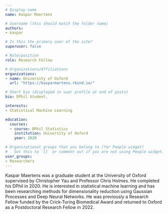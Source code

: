 ```yaml
---
# Display name
name: Kaspar Maertens

# Username (this should match the folder name)
authors:
- kaspar

# Is this the primary user of the site?
superuser: false

# Role/position
role: Research Fellow

# Organizations/Affiliations
organizations:
- name: University of Oxford
  url: "https://kasparmartens.rbind.io/"

# Short bio (displayed in user profile at end of posts)
bio: DPhil Student.

interests:
- Statistical Machine Learning

education:
  courses:
  - course: DPhil Statistics
    institution: University of Oxford
    year: 2020

# Organizational groups that you belong to (for People widget)
#   Set this to `[]` or comment out if you are not using People widget.
user_groups:
- Researchers
---
```


Kaspar Maertens was a graduate student at the University of Oxford supervised by Christopher Yau and Professor Chris Holmes. He completed his DPhil in 2020. He is interested in statistical machine learning and has been researching methods for dimensionality reduction using Gaussian Processes and Deep Neural Networks. He was previously a Research Fellow funded by the Crick-Turing Biomedical Award and returned to Oxford as a Postdoctoral Research Fellow in 2022.
